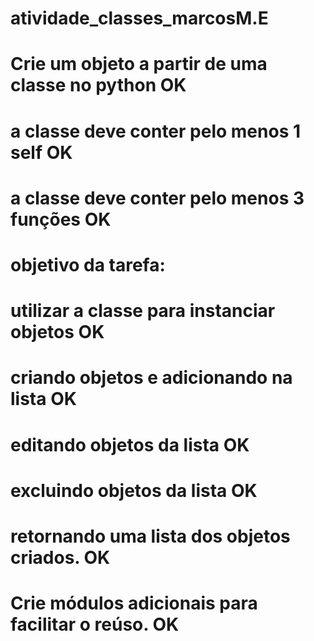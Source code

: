 # atividade_classes_marcosM.E
# Crie um objeto a partir de uma classe no python OK
# a classe deve conter pelo menos 1 self OK
# a classe deve conter pelo menos 3 funções OK
# objetivo da tarefa:

# utilizar a classe para instanciar objetos OK

# criando objetos e adicionando na lista OK

# editando objetos da lista OK

# excluindo objetos da lista OK

# retornando uma lista dos objetos criados. OK

# Crie módulos adicionais para facilitar o reúso. OK